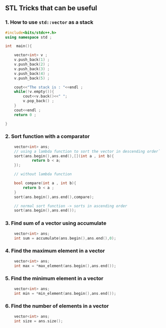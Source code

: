 ## STL Tricks that can be useful


### 1. How to use `std::vector` as a stack

```cpp
#include<bits/stdc++.h> 
using namespace std ;

int  main(){

    vector<int> v ;
    v.push_back(1) ;
    v.push_back(2) ;
    v.push_back(3) ;
    v.push_back(4) ;
    v.push_back(5) ;

    cout<<"The stack is : "<<endl ;
    while(!v.empty()){
        cout<<v.back()<<" ";
        v.pop_back() ;
    }
    cout<<endl ;
    return 0 ;

}
```

### 2. Sort function with a comparator

```cpp
    vector<int> ans;
    // using a lambda function to sort the vector in descending order``
    sort(ans.begin(),ans.end(),[](int a , int b){
            return b < a;
    });

    // without lambda function

    bool compare(int a , int b){
        return b < a ;
    }
    sort(ans.begin(),ans.end(),compare);

    // normal sort function -> sorts in ascending order
    sort(ans.begin(),ans.end());

```
### 3. Find sum of a vector using accumulate

```cpp
    vector<int> ans;
    int sum = accumulate(ans.begin(),ans.end(),0);
```

### 4. Find the maximum element in a vector

```cpp
    vector<int> ans;
    int max = *max_element(ans.begin(),ans.end());
```

### 5. Find the minimum element in a vector

```cpp
    vector<int> ans;
    int min = *min_element(ans.begin(),ans.end());
```

### 6. Find the number of elements in a vector

```cpp
    vector<int> ans;
    int size = ans.size();
```


